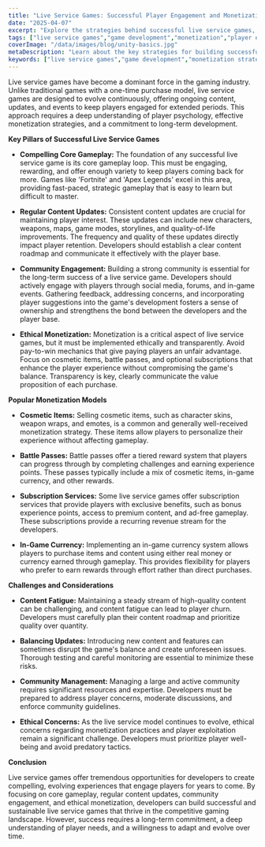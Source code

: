 ```yaml
---
title: "Live Service Games: Successful Player Engagement and Monetization Models"
date: "2025-04-07"
excerpt: "Explore the strategies behind successful live service games, focusing on player engagement, retention, and ethical monetization practices. Learn how developers create compelling, evolving experiences that keep players invested."
tags: ["live service games","game development","monetization","player engagement","game design"]
coverImage: "/data/images/blog/unity-basics.jpg"
metaDescription: "Learn about the key strategies for building successful live service games, including player engagement, retention, and ethical monetization techniques."
keywords: ["live service games","game development","monetization strategies","player engagement","game design principles","content updates","community management","ethical monetization"]
---
```


Live service games have become a dominant force in the gaming industry. Unlike traditional games with a one-time purchase model, live service games are designed to evolve continuously, offering ongoing content, updates, and events to keep players engaged for extended periods. This approach requires a deep understanding of player psychology, effective monetization strategies, and a commitment to long-term development.

**Key Pillars of Successful Live Service Games**

*   **Compelling Core Gameplay:** The foundation of any successful live service game is its core gameplay loop. This must be engaging, rewarding, and offer enough variety to keep players coming back for more. Games like 'Fortnite' and 'Apex Legends' excel in this area, providing fast-paced, strategic gameplay that is easy to learn but difficult to master.

*   **Regular Content Updates:** Consistent content updates are crucial for maintaining player interest. These updates can include new characters, weapons, maps, game modes, storylines, and quality-of-life improvements. The frequency and quality of these updates directly impact player retention. Developers should establish a clear content roadmap and communicate it effectively with the player base.

*   **Community Engagement:** Building a strong community is essential for the long-term success of a live service game. Developers should actively engage with players through social media, forums, and in-game events. Gathering feedback, addressing concerns, and incorporating player suggestions into the game's development fosters a sense of ownership and strengthens the bond between the developers and the player base.

*   **Ethical Monetization:** Monetization is a critical aspect of live service games, but it must be implemented ethically and transparently. Avoid pay-to-win mechanics that give paying players an unfair advantage. Focus on cosmetic items, battle passes, and optional subscriptions that enhance the player experience without compromising the game's balance. Transparency is key, clearly communicate the value proposition of each purchase.

**Popular Monetization Models**

*   **Cosmetic Items:** Selling cosmetic items, such as character skins, weapon wraps, and emotes, is a common and generally well-received monetization strategy. These items allow players to personalize their experience without affecting gameplay.

*   **Battle Passes:** Battle passes offer a tiered reward system that players can progress through by completing challenges and earning experience points. These passes typically include a mix of cosmetic items, in-game currency, and other rewards.

*   **Subscription Services:** Some live service games offer subscription services that provide players with exclusive benefits, such as bonus experience points, access to premium content, and ad-free gameplay. These subscriptions provide a recurring revenue stream for the developers.

*   **In-Game Currency:** Implementing an in-game currency system allows players to purchase items and content using either real money or currency earned through gameplay. This provides flexibility for players who prefer to earn rewards through effort rather than direct purchases.

**Challenges and Considerations**

*   **Content Fatigue:** Maintaining a steady stream of high-quality content can be challenging, and content fatigue can lead to player churn. Developers must carefully plan their content roadmap and prioritize quality over quantity.

*   **Balancing Updates:** Introducing new content and features can sometimes disrupt the game's balance and create unforeseen issues. Thorough testing and careful monitoring are essential to minimize these risks.

*   **Community Management:** Managing a large and active community requires significant resources and expertise. Developers must be prepared to address player concerns, moderate discussions, and enforce community guidelines.

*   **Ethical Concerns:** As the live service model continues to evolve, ethical concerns regarding monetization practices and player exploitation remain a significant challenge. Developers must prioritize player well-being and avoid predatory tactics.

**Conclusion**

Live service games offer tremendous opportunities for developers to create compelling, evolving experiences that engage players for years to come. By focusing on core gameplay, regular content updates, community engagement, and ethical monetization, developers can build successful and sustainable live service games that thrive in the competitive gaming landscape. However, success requires a long-term commitment, a deep understanding of player needs, and a willingness to adapt and evolve over time.
    